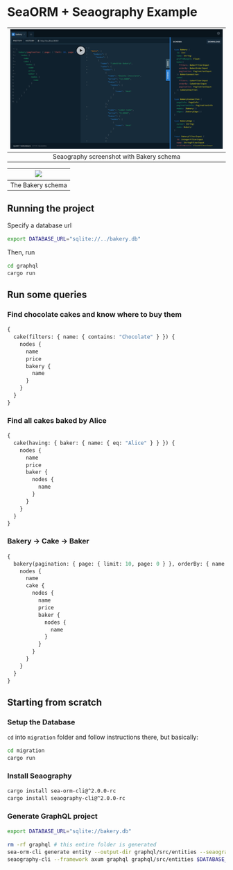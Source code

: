 # SeaORM + Seaography Example

| ![](https://raw.githubusercontent.com/SeaQL/sea-orm/master/examples/seaography_example/Seaography%20example.png) |
|:--:| 
| Seaography screenshot with Bakery schema |

| ![](https://raw.githubusercontent.com/SeaQL/sea-orm/master/tests/common/bakery_chain/bakery_chain_erd.png) |
|:--:| 
| The Bakery schema |

## Running the project

Specify a database url

```sh
export DATABASE_URL="sqlite://../bakery.db"
```

Then, run

```sh
cd graphql
cargo run
```

## Run some queries

### Find chocolate cakes and know where to buy them

```graphql
{
  cake(filters: { name: { contains: "Chocolate" } }) {
    nodes {
      name
      price
      bakery {
        name
      }
    }
  }
}
```

### Find all cakes baked by Alice

```graphql
{
  cake(having: { baker: { name: { eq: "Alice" } } }) {
    nodes {
      name
      price
      baker {
        nodes {
          name
        }
      }
    }
  }
}
```

### Bakery -> Cake -> Baker

```graphql
{
  bakery(pagination: { page: { limit: 10, page: 0 } }, orderBy: { name: ASC }) {
    nodes {
      name
      cake {
        nodes {
          name
          price
          baker {
            nodes {
              name
            }
          }
        }
      }
    }
  }
}
```

## Starting from scratch

### Setup the Database

`cd` into `migration` folder and follow instructions there, but basically:

```sh
cd migration
cargo run
```

### Install Seaography

```sh
cargo install sea-orm-cli@^2.0.0-rc
cargo install seaography-cli@^2.0.0-rc
```

### Generate GraphQL project

```sh
export DATABASE_URL="sqlite://bakery.db"
```

```sh
rm -rf graphql # this entire folder is generated
sea-orm-cli generate entity --output-dir graphql/src/entities --seaography
seaography-cli --framework axum graphql graphql/src/entities $DATABASE_URL sea-orm-seaography-example
```
